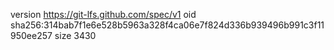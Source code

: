 version https://git-lfs.github.com/spec/v1
oid sha256:314bab7f1e6e528b5963a328f4ca06e7f824d336b939496b991c3f11950ee257
size 3430

